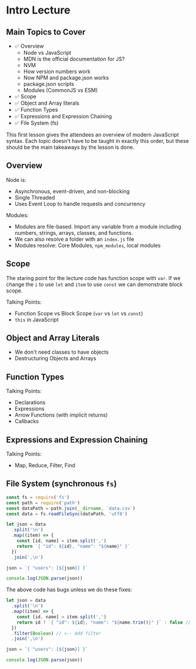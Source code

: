 # Intro Lecture

## Main Topics to Cover

- ✅ Overview
  - Node vs JavaScript
  - MDN is the official documentation for JS?
  - NVM
  - How version numbers work
  - Now NPM and package.json works
  - package.json scripts
  - Modules (CommonJS vs ESM)
- ✅ Scope
- ✅ Object and Array literals
- ✅ Function Types
- ✅ Expressions and Expression Chaining
- ✅ File System (fs)

This first lesson gives the attendees an overview of modern JavaScript syntax. Each topic doesn't have to be taught in exactly this order, but these should be the main takeaways by the lesson is done.

## Overview

Node is:

- Asynchronous, event-driven, and non-blocking
- Single Threaded
- Uses Event Loop to handle requests and concurrency

Modules:

- Modules are file-based. Import any variable from a module including numbers, strings, arrays, classes, and functions.
- We can also resolve a folder with an `index.js` file
- Modules resolve: Core Modules, `npm_modules`, local modules

## Scope

The staring point for the lecture code has function scope with `var`. If we change the `i` to use `let` and `item` to use `const` we can demonstrate block scope.

Talking Points:

- Function Scope vs Block Scope (`var` vs `let` vs `const`)
- `this` in JavaScript

## Object and Array Literals

- We don't need classes to have objects
- Destructuring Objects and Arrays

## Function Types

Talking Points:

- Declarations
- Expressions
- Arrow Functions (with implicit returns)
- Callbacks

## Expressions and Expression Chaining

Talking Points:

- Map, Reduce, Filter, Find

## File System (synchronous `fs`)

```js
const fs = require('fs')
const path = require('path')
const dataPath = path.join(__dirname, `data.csv`)
const data = fs.readFileSync(dataPath, 'utf8')

let json = data
  .split('\n')
  .map((item) => {
    const [id, name] = item.split(',')
    return `{ "id": ${id}, "name": "${name}" }`
  })
  .join(',\n')

json = `{ "users": [${json}] }`

console.log(JSON.parse(json))
```

The above code has bugs unless we do these fixes:

```js
let json = data
  .split('\n')
  .map((item) => {
    const [id, name] = item.split(',')
    return id ? `{ "id": ${id}, "name": "${name.trim()}" }` : false // <-- Add ternary
  })
  .filter(Boolean) // <-- Add filter
  .join(',\n')

json = `{ "users": [${json}] }`

console.log(JSON.parse(json))
```
